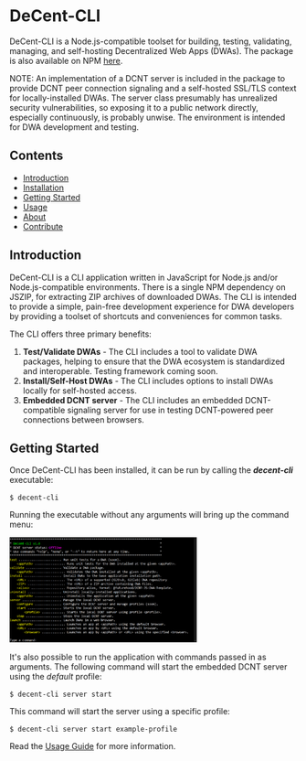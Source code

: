 # DeCent-CLI

DeCent-CLI is a Node.js-compatible toolset for building, testing, validating, managing, and self-hosting Decentralized Web Apps (DWAs). The package is also available on NPM <a href="">here</a>.

NOTE: An implementation of a DCNT server is included in the package to provide DCNT peer connection signaling and a self-hosted SSL/TLS context for locally-installed DWAs. The server class presumably has unrealized security vulnerabilities, so exposing it to a public network directly, especially continuously, is probably unwise. The environment is intended for DWA development and testing.

## Contents
- <a href="#introduction">Introduction</a>
- <a href="#installation">Installation</a>
- <a href="#getting-started">Getting Started</a>
- <a href="#usage">Usage</a>
- <a href="#about">About</a>
- <a href="#contribute">Contribute</a>

## Introduction

DeCent-CLI is a CLI application written in JavaScript for Node.js and/or Node.js-compatible environments. There is a single NPM dependency on JSZIP, for extracting ZIP archives of downloaded DWAs. The CLI is intended to provide a simple, pain-free development experience for DWA developers by providing a toolset of shortcuts and conveniences for common tasks.

The CLI offers three primary benefits:
1. **Test/Validate DWAs** - The CLI includes a tool to validate DWA packages, helping to ensure that the DWA ecosystem is standardized and interoperable. Testing framework coming soon.
2. **Install/Self-Host DWAs** - The CLI includes options to install DWAs locally for self-hosted access.
3. **Embedded DCNT server** - The CLI includes an embedded DCNT-compatible signaling server for use in testing DCNT-powered peer connections between browsers.

## Getting Started

Once DeCent-CLI has been installed, it can be run by calling the ***decent-cli*** executable:

    $ decent-cli

Running the executable without any arguments will bring up the command menu:

<img src="/readme/decent-cli.png" width="65%">

It's also possible to run the application with commands passed in as arguments. The following command will start the embedded DCNT server using the *default* profile:

    $ decent-cli server start

This command will start the server using a specific profile:

    $ decent-cli server start example-profile

Read the <a href="https://github.com/futurehood/DeCent-CLI/blob/main/readme/usage-guide.md#decent-cli-usage-guide">Usage Guide</a> for more information.

